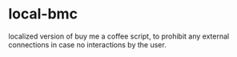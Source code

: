 # local-bmc

localized version of buy me a coffee script, to prohibit any external connections in case no interactions by the user.